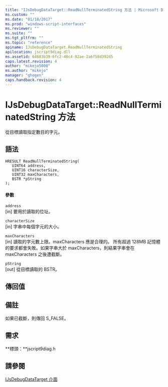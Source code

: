 ```yaml
---
title: "IJsDebugDataTarget::ReadNullTerminatedString 方法 | Microsoft Docs"
ms.custom: ""
ms.date: "01/18/2017"
ms.prod: "windows-script-interfaces"
ms.reviewer: ""
ms.suite: ""
ms.tgt_pltfrm: ""
ms.topic: "reference"
apiname: IJsDebugDataTarget.ReadNullTerminatedString
apilocation: jscript9diag.dll
ms.assetid: 64683b39-6fc2-40c4-82ae-2a6f58d392d5
caps.latest.revision: 4
author: "mikejo5000"
ms.author: "mikejo"
manager: "ghogen"
caps.handback.revision: 4
---
```

# IJsDebugDataTarget::ReadNullTerminatedString 方法
從目標讀取指定數目的字元。  
  
## 語法  
  
```  
HRESULT ReadNullTerminatedString(  
   UINT64 address,  
   UINT16 characterSize,  
   UINT32 maxCharacters,  
   BSTR *pString  
);  
```  
  
#### 參數  
 `address`  
 \[in\] 要用於讀取的位址。  
  
 `characterSize`  
 \[in\] 字串中每個字元的大小。  
  
 `maxCharacters`  
 \[in\] 讀取的字元數上限。maxCharacters 應是合理的。  所有超過 128MB 記憶體的要求都會失敗。如果字串大於 maxCharacters，則結果字串會在 maxCharacters 之後遭截斷。  
  
 `pString`  
 \[out\] 從目標讀取的 BSTR。  
  
## 傳回值  
  
## 備註  
 如果已截斷，則傳回 S\_FALSE。  
  
## 需求  
 **標頭：**jscript9diag.h  
  
## 請參閱  
 [IJsDebugDataTarget 介面](../../winscript/reference/ijsdebugdatatarget-interface.md)